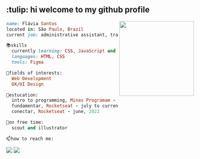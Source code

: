 <h2> :tulip: hi welcome to my github profile </h2>
<img align='right' src=https://github.com/Tarikul-Islam-Anik/Animated-Fluent-Emojis/blob/master/Emojis/Animals/Cat%20Face.png?raw=true width="200">

```ruby
name: Flávia Santos
located in: São Paulo, Brazil
current job: administrative assistant, transitioning to programming

📚skills
  currently learning: CSS, JavaScript and Git
  languages: HTML, CSS
  tools: Figma

👾fields of interests:
  Web Development
  UX/UI Design

📑estucation:
  intro to programming, Minas Programam - august to november, 2022
  fundamentar, Rocketseat - july to currently
  conectar, Rocketseat - june, 2022

🍡on free time:
  scout and illustrator

📫how to reach me:
```

<a href="mailto:flaviarlimasantos@gmail.com"><img src="https://img.shields.io/badge/Gmail-D14836?style=for-the-badge&logo=gmail&logoColor=white" target="_blank"></a>
<a href="https://www.linkedin.com/in/fl%C3%A1via-santos-259604205/" target="_blank"><img src="https://img.shields.io/badge/-LinkedIn-%230077B5?style=for-the-badge&logo=linkedin&logoColor=white" target="_blank"></a>   

<!---
**flaviarafaelle/flaviarafaelle** is a ✨ _special_ ✨ repository because its `README.md` (this file) appears on your GitHub profile.
https://devicon.dev/
![Snake animation](https://github.com/thepiyushmalhotra/thepiyushmalhotra/blob/output/github-contribution-grid-snake.svg)
--->

